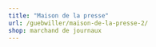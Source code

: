```yaml
---
title: "Maison de la presse"
url: /guebwiller/maison-de-la-presse-2/
shop: marchand de journaux
---
```

